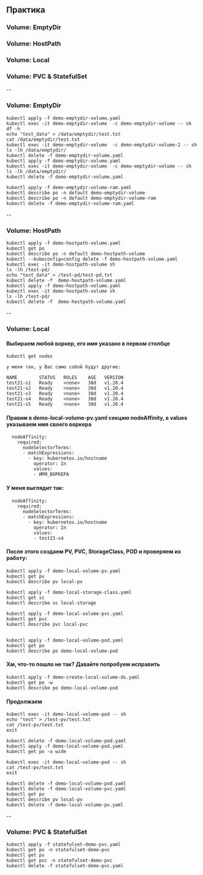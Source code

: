 ## Практика
### Volume: EmptyDir  
### Volume: HostPath   
### Volume: Local  
### Volume: PVC & StatefulSet  

--
### Volume: EmptyDir 

```
kubectl apply -f demo-emptydir-volume.yaml  
kubectl exec -it demo-emptydir-volume  -c demo-emptydir-volume -- sh  
df -h  
echo "test_data" > /data/emptydir/test.txt  
cat /data/emptydir/test.txt  
kubectl exec -it demo-emptydir-volume  -c demo-emptydir-volume-2 -- sh  
ls -lh /data/emptydir/  
kubectl delete -f demo-emptydir-volume.yaml  
kubectl apply -f demo-emptydir-volume.yaml  
kubectl exec -it demo-emptydir-volume  -c demo-emptydir-volume -- sh  
ls -lh /data/emptydir/  
kubectl delete -f demo-emptydir-volume.yaml

kubectl apply -f demo-emptydir-volume-ram.yaml
kubectl describe po -n default demo-emptydir-volume
kubectl describe po -n default demo-emptydir-volume-ram
kubectl delete -f demo-emptydir-volume-ram.yaml  
```  

--
### Volume: HostPath  

```
kubectl apply -f demo-hostpath-volume.yaml
kubectl get po
kubectl describe po -n default demo-hostpath-volume
kubectl --kubeconfig=config delete -f demo-hostpath-volume.yaml
kubectl exec -it demo-hostpath-volume sh  
ls -lh /test-pd/  
echo "test_data" > /test-pd/test-pd.txt  
kubectl delete -f  demo-hostpath-volume.yaml  
kubectl apply -f demo-hostpath-volume.yaml  
kubectl exec -it demo-hostpath-volume sh  
ls -lh /test-pd/  
kubectl delete -f  demo-hostpath-volume.yaml
```

--
### Volume: Local   

#### Выбираем любой воркер, его имя указано в первом столбце
```
kubectl get nodes

у меня так, у Вас само собой будут другие:

NAME        STATUS   ROLES    AGE   VERSION
test21-s1   Ready    <none>   38d   v1.20.4
test21-s2   Ready    <none>   38d   v1.20.4
test21-s3   Ready    <none>   38d   v1.20.4
test21-s4   Ready    <none>   38d   v1.20.4
test21-s5   Ready    <none>   38d   v1.20.4
```  

#### Правим в demo-local-volume-pv.yaml секцию nodeAffinity, в values указываем имя своего воркера  
```
  nodeAffinity:
    required:
      nodeSelectorTerms:
      - matchExpressions:
        - key: kubernetes.io/hostname
          operator: In
          values:
          - ИМЯ_ВОРКЕРА
```  

#### У меня выглядит так:  
```
  nodeAffinity:
    required:
      nodeSelectorTerms:
      - matchExpressions:
        - key: kubernetes.io/hostname
          operator: In
          values:
          - test21-s4
```  
#### После этого создаем PV, PVC, StorageClass, POD и проверяем их работу:  
```
kubectl apply -f demo-local-volume-pv.yaml
kubectl get pv
kubectl describe pv local-pv

kubectl apply -f demo-local-storage-class.yaml
kubectl get sc
kubectl describe sc local-storage

kubectl apply -f demo-local-volume-pvc.yaml
kubectl get pvc
kubectl describe pvc local-pvc


kubectl apply -f demo-local-volume-pod.yaml
kubectl get po  
kubectl describe po demo-local-volume-pod
```

#### Хм, что-то пошло не так? Давайте попробуем исправить  
```
kubectl apply -f demo-create-local-volume-ds.yaml
kubectl get po -w
kubectl describe po demo-local-volume-pod
```

#### Продолжаем  
```
kubectl exec -it demo-local-volume-pod -- sh  
echo "test" > /test-pv/test.txt  
cat /test-pv/test.txt  
exit  

kubectl delete -f demo-local-volume-pod.yaml  
kubectl apply -f demo-local-volume-pod.yaml  
kubectl get po -o wide  

kubectl exec -it demo-local-volume-pod -- sh  
cat /test-pv/test.txt  
exit

kubectl delete -f demo-local-volume-pod.yaml  
kubectl delete -f demo-local-volume-pvc.yaml  
kubectl get pv  
kubectl describe pv local-pv  
kubectl delete -f demo-local-volume-pv.yaml  
```  

--
### Volume: PVC & StatefulSet    
```
kubectl apply -f statefulset-demo-pvc.yaml
kubectl get po -n statefulset-demo-pvc
kubectl get pv
kubectl get pvc -n statefulset-demo-pvc
kubectl delete -f statefulset-demo-pvc.yaml

```

